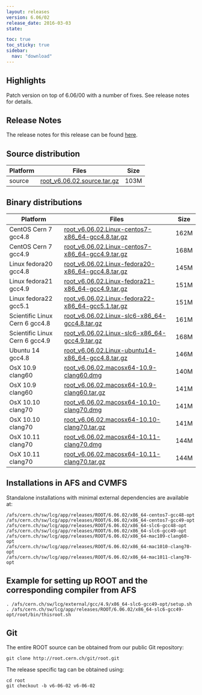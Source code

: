 ```yaml
---
layout: releases
version: 6.06/02
release_date: 2016-03-03
state:

toc: true
toc_sticky: true
sidebar:
  nav: "download"
---
```



## Highlights

Patch version on top of 6.06/00 with a number of fixes. See release notes for details.

## Release Notes

The release notes for this release can be found [here](https://root.cern.ch/doc/v606/release-notes.html#release-6.0602).

## Source distribution

| Platform       | Files | Size |
|-----------|-------|-----|
| source | [root_v6.06.02.source.tar.gz](https://root.cern.ch/download/root_v6.06.02.source.tar.gz) | 103M |


## Binary distributions

| Platform       | Files | Size |
|-----------|-------|-----|
| CentOS Cern 7 gcc4.8 | [root_v6.06.02.Linux-centos7-x86_64-gcc4.8.tar.gz](https://root.cern.ch/download/root_v6.06.02.Linux-centos7-x86_64-gcc4.8.tar.gz) | 162M |
| CentOS Cern 7 gcc4.9 | [root_v6.06.02.Linux-centos7-x86_64-gcc4.9.tar.gz](https://root.cern.ch/download/root_v6.06.02.Linux-centos7-x86_64-gcc4.9.tar.gz) | 168M |
| Linux fedora20 gcc4.8 | [root_v6.06.02.Linux-fedora20-x86_64-gcc4.8.tar.gz](https://root.cern.ch/download/root_v6.06.02.Linux-fedora20-x86_64-gcc4.8.tar.gz) | 145M |
| Linux fedora21 gcc4.9 | [root_v6.06.02.Linux-fedora21-x86_64-gcc4.9.tar.gz](https://root.cern.ch/download/root_v6.06.02.Linux-fedora21-x86_64-gcc4.9.tar.gz) | 151M |
| Linux fedora22 gcc5.1 | [root_v6.06.02.Linux-fedora22-x86_64-gcc5.1.tar.gz](https://root.cern.ch/download/root_v6.06.02.Linux-fedora22-x86_64-gcc5.1.tar.gz) | 151M |
| Scientific Linux Cern 6 gcc4.8 | [root_v6.06.02.Linux-slc6-x86_64-gcc4.8.tar.gz](https://root.cern.ch/download/root_v6.06.02.Linux-slc6-x86_64-gcc4.8.tar.gz) | 161M |
| Scientific Linux Cern 6 gcc4.9 | [root_v6.06.02.Linux-slc6-x86_64-gcc4.9.tar.gz](https://root.cern.ch/download/root_v6.06.02.Linux-slc6-x86_64-gcc4.9.tar.gz) | 168M |
| Ubuntu 14 gcc4.8 | [root_v6.06.02.Linux-ubuntu14-x86_64-gcc4.8.tar.gz](https://root.cern.ch/download/root_v6.06.02.Linux-ubuntu14-x86_64-gcc4.8.tar.gz) | 146M |
| OsX 10.9 clang60 | [root_v6.06.02.macosx64-10.9-clang60.dmg](https://root.cern.ch/download/root_v6.06.02.macosx64-10.9-clang60.dmg) | 140M |
| OsX 10.9 clang60 | [root_v6.06.02.macosx64-10.9-clang60.tar.gz](https://root.cern.ch/download/root_v6.06.02.macosx64-10.9-clang60.tar.gz) | 141M |
| OsX 10.10 clang70 | [root_v6.06.02.macosx64-10.10-clang70.dmg](https://root.cern.ch/download/root_v6.06.02.macosx64-10.10-clang70.dmg) | 141M |
| OsX 10.10 clang70 | [root_v6.06.02.macosx64-10.10-clang70.tar.gz](https://root.cern.ch/download/root_v6.06.02.macosx64-10.10-clang70.tar.gz) | 141M |
| OsX 10.11 clang70 | [root_v6.06.02.macosx64-10.11-clang70.dmg](https://root.cern.ch/download/root_v6.06.02.macosx64-10.11-clang70.dmg) | 144M |
| OsX 10.11 clang70 | [root_v6.06.02.macosx64-10.11-clang70.tar.gz](https://root.cern.ch/download/root_v6.06.02.macosx64-10.11-clang70.tar.gz) | 144M |



## Installations in AFS and CVMFS
Standalone installations with minimal external dependencies are available at:
~~~
/afs/cern.ch/sw/lcg/app/releases/ROOT/6.06.02/x86_64-centos7-gcc48-opt
/afs/cern.ch/sw/lcg/app/releases/ROOT/6.06.02/x86_64-centos7-gcc49-opt
/afs/cern.ch/sw/lcg/app/releases/ROOT/6.06.02/x86_64-slc6-gcc48-opt
/afs/cern.ch/sw/lcg/app/releases/ROOT/6.06.02/x86_64-slc6-gcc49-opt
/afs/cern.ch/sw/lcg/app/releases/ROOT/6.06.02/x86_64-mac109-clang60-opt
/afs/cern.ch/sw/lcg/app/releases/ROOT/6.06.02/x86_64-mac1010-clang70-opt
/afs/cern.ch/sw/lcg/app/releases/ROOT/6.06.02/x86_64-mac1011-clang70-opt
~~~


## Example for setting up ROOT and the corresponding compiler from AFS
~~~
. /afs/cern.ch/sw/lcg/external/gcc/4.9/x86_64-slc6-gcc49-opt/setup.sh
. /afs/cern.ch/sw/lcg/app/releases/ROOT/6.06.02/x86_64-slc6-gcc49-opt/root/bin/thisroot.sh
~~~

## Git
The entire ROOT source can be obtained from our public Git repository:

~~~
git clone http://root.cern.ch/git/root.git
~~~
The release specific tag can be obtained using:
~~~
cd root
git checkout -b v6-06-02 v6-06-02
~~~
